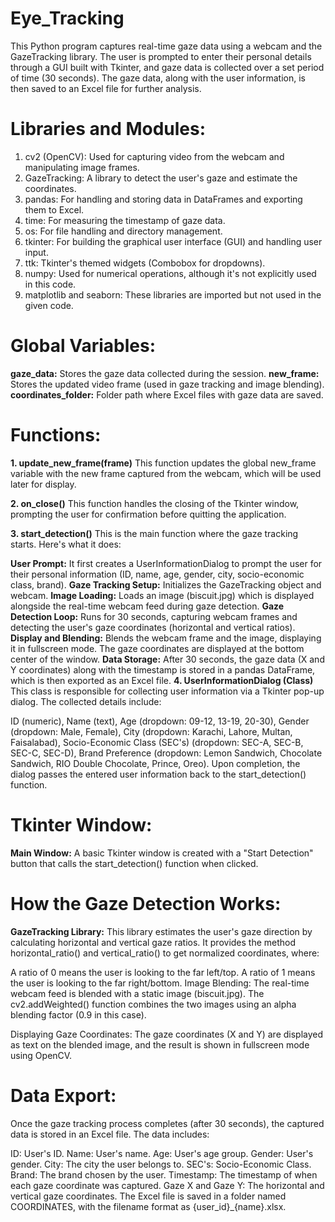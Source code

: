 # Eye_Tracking
This Python program captures real-time gaze data using a webcam and the GazeTracking library. The user is prompted to enter their personal details through a GUI built with Tkinter, and gaze data is collected over a set period of time (30 seconds). The gaze data, along with the user information, is then saved to an Excel file for further analysis.

# Libraries and Modules:
1. cv2 (OpenCV): Used for capturing video from the webcam and manipulating image frames.
2. GazeTracking: A library to detect the user's gaze and estimate the coordinates.
3. pandas: For handling and storing data in DataFrames and exporting them to Excel.
4. time: For measuring the timestamp of gaze data.
5. os: For file handling and directory management.
6. tkinter: For building the graphical user interface (GUI) and handling user input.
7. ttk: Tkinter's themed widgets (Combobox for dropdowns).
8. numpy: Used for numerical operations, although it's not explicitly used in this code.
9. matplotlib and seaborn: These libraries are imported but not used in the given code.

# Global Variables:
**gaze_data:** Stores the gaze data collected during the session.
**new_frame:** Stores the updated video frame (used in gaze tracking and image blending).
**coordinates_folder:** Folder path where Excel files with gaze data are saved.

# Functions:
**1. update_new_frame(frame)**
This function updates the global new_frame variable with the new frame captured from the webcam, which will be used later for display.

**2. on_close()**
This function handles the closing of the Tkinter window, prompting the user for confirmation before quitting the application.

**3. start_detection()**
This is the main function where the gaze tracking starts. Here's what it does:

**User Prompt:** It first creates a UserInformationDialog to prompt the user for their personal information (ID, name, age, gender, city, socio-economic class, brand).
**Gaze Tracking Setup:** Initializes the GazeTracking object and webcam.
**Image Loading:** Loads an image (biscuit.jpg) which is displayed alongside the real-time webcam feed during gaze detection.
**Gaze Detection Loop:** Runs for 30 seconds, capturing webcam frames and detecting the user's gaze coordinates (horizontal and vertical ratios).
**Display and Blending:** Blends the webcam frame and the image, displaying it in fullscreen mode. The gaze coordinates are displayed at the bottom center of the window.
**Data Storage:** After 30 seconds, the gaze data (X and Y coordinates) along with the timestamp is stored in a pandas DataFrame, which is then exported as an Excel file.
**4. UserInformationDialog (Class)**
This class is responsible for collecting user information via a Tkinter pop-up dialog. The collected details include:

ID (numeric),
Name (text),
Age (dropdown: 09-12, 13-19, 20-30),
Gender (dropdown: Male, Female),
City (dropdown: Karachi, Lahore, Multan, Faisalabad),
Socio-Economic Class (SEC's) (dropdown: SEC-A, SEC-B, SEC-C, SEC-D),
Brand Preference (dropdown: Lemon Sandwich, Chocolate Sandwich, RIO Double Chocolate, Prince, Oreo).
Upon completion, the dialog passes the entered user information back to the start_detection() function.

# Tkinter Window:
**Main Window:** A basic Tkinter window is created with a "Start Detection" button that calls the start_detection() function when clicked.

# How the Gaze Detection Works:
**GazeTracking Library:** This library estimates the user's gaze direction by calculating horizontal and vertical gaze ratios. It provides the method horizontal_ratio() and vertical_ratio() to get normalized coordinates, where:

A ratio of 0 means the user is looking to the far left/top.
A ratio of 1 means the user is looking to the far right/bottom.
Image Blending: The real-time webcam feed is blended with a static image (biscuit.jpg). The cv2.addWeighted() function combines the two images using an alpha blending factor (0.9 in this case).

Displaying Gaze Coordinates: The gaze coordinates (X and Y) are displayed as text on the blended image, and the result is shown in fullscreen mode using OpenCV.

# Data Export:
Once the gaze tracking process completes (after 30 seconds), the captured data is stored in an Excel file. The data includes:

ID: User's ID.
Name: User's name.
Age: User's age group.
Gender: User's gender.
City: The city the user belongs to.
SEC's: Socio-Economic Class.
Brand: The brand chosen by the user.
Timestamp: The timestamp of when each gaze coordinate was captured.
Gaze X and Gaze Y: The horizontal and vertical gaze coordinates.
The Excel file is saved in a folder named COORDINATES, with the filename format as {user_id}_{name}.xlsx.

